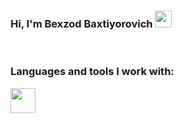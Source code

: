 ### Hi, I'm Bexzod Baxtiyorovich <img src="https://media.giphy.com/media/hvRJCLFzcasrR4ia7z/giphy.gif" width='27px'></img>
<br/>

### Languages and tools I work with:

<code><img src="https://www.liblogo.com/img-logo/ht431w813-html-5-logo-c-html5-logo.png" width="40px"></img></code>
